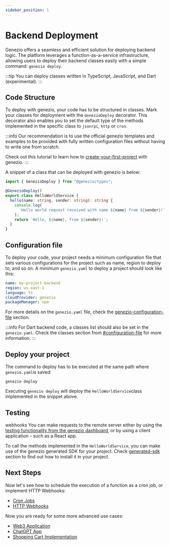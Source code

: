 ```yaml
---
sidebar_position: 1
---
```


# Backend Deployment

Genezio offers a seamless and efficient solution for deploying backend logic. The platform leverages a function-as-a-service infrastructure, allowing users to deploy their backend classes easily with a simple command: `genezio deploy`.&#x20;

<!-- {% hint style="success" %} -->

:::tip
You can deploy classes written in TypeScript, JavaScript, and Dart (experimental).
:::

<!-- ::: -->

## Code Structure

To deploy with genezio, your code has to be structured in classes. Mark your classes for deployment with the `GenezioDeploy` decorator. This decorator also enables you to set the default type of the methods implemented in the specific class to `jsonrpc`, `http` or `cron`.

<!-- :::info -->

:::info
Our recommendation is to use the official genezio templates and examples to be provided with fully written configuration files without having to write one from scratch.

Check out this tutorial to learn how to [create-your-first-project](../getting-started "mention") with genezio.
:::

<!-- ::: -->

A snippet of a class that can be deployed with genezio is below:

<!-- {% code title="index.ts" %} -->

```typescript title="index.ts" showLineNumbers
import { GenezioDeploy } from "@genezio/types";

@GenezioDeploy()
export class HelloWorldService {
  hello(name: string, sender: string): string {
    console.log(
      `Hello world request received with name ${name} from ${sender}!`
    );
    return `Hello, ${name}, from ${sender}!`;
  }
}
```

<!-- {% endcode %} -->

## Configuration file

To deploy your code, your project needs a minimum configuration file that sets various configurations for the project such as name, region to deploy to, and so on. A minimum `genezio.yaml` to deploy a project should look like this:

<!-- {% code title="genezio.yaml" %} -->

```yaml title="genezio.yaml" showLineNumbers
name: my-project-backend
region: us-east-1
language: ts
cloudProvider: genezio
packageManager: npm
```

<!-- {% endcode %} -->

For more details on the `genezio.yaml` file, check the [genezio-configuration-file](../project-structure/genezio-configuration-file "mention") section.

<!-- :::info -->

:::info
For Dart backend code, a classes list should also be set in the `genezio.yaml`. Check the classes section from [#configuration-file](../project-structure/genezio-configuration-file "mention")
for more information.
:::

<!-- ::: -->

## Deploy your project

The command to deploy has to be executed at the same path where `genezio.yaml`is saved:

```
genezio deploy
```

Executing `genezio deploy` will deploy the `HelloWorldService`class implemented in the snippet above.

## Testing

webhooks
You can make requests to the remote server either by using the[ testing functionality from the genezio dashboard](testing), or by using a client application - such as a React app.

To call the methods implemented in the `HelloWorldService`, you can make use of the genezio generated SDK for your project. Check [generated-sdk](generated-sdk "mention") section to find out how to install it in your project.

## Next Steps <a href="#next-steps" id="next-steps"></a>

Now let's see how to schedule the execution of a function as a cron job, or implement HTTP Webhooks:

- [Cron Jobs](cron-methods)
- [HTTP Webhooks](http-methods-webhooks)

Now you are ready for some more advanced use cases:

- [Web3 Application](https://genezio.com/blog/create-your-first-web3-app/)
- [ChatGPT App](https://genezio.com/blog/create-your-first-app-using-chatgpt/)
- [Shopping Cart Implementation](https://genezio.com/blog/implement-a-shopping-cart-using-typescript-redis-and-react/)
